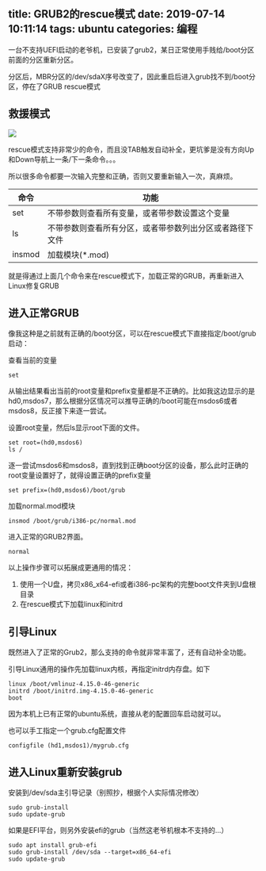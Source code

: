title: GRUB2的rescue模式
date: 2019-07-14 10:11:14
tags: ubuntu
categories: 编程
---
一台不支持UEFI启动的老爷机，已安装了grub2，某日正常使用手贱给/boot分区前面的分区重新分区。

分区后，MBR分区的/dev/sdaX序号改变了，因此重启后进入grub找不到/boot分区，停在了GRUB rescue模式
<!-- more -->
## 救援模式

![](/images/grub-rescue/boot.jpg)

rescue模式支持非常少的命令，而且没TAB触发自动补全，更坑爹是没有方向Up和Down导航上一条/下一条命令。。。

所以很多命令都要一次输入完整和正确，否则又要重新输入一次，真麻烦。

|命令|功能|
|--|--|
|set|不带参数则查看所有变量，或者带参数设置这个变量|
|ls|不带参数则查看所有分区，或者带参数列出分区或者路径下文件|
|insmod|加载模块(*.mod)|

就是得通过上面几个命令来在rescue模式下，加载正常的GRUB，再重新进入Linux修复GRUB

## 进入正常GRUB

像我这种是之前就有正确的/boot分区，可以在rescue模式下直接指定/boot/grub启动：

查看当前的变量

    set

从输出结果看出当前的root变量和prefix变量都是不正确的。比如我这边显示的是hd0,msdos7，那么根据分区情况可以推导正确的/boot可能在msdos6或者msdos8，反正接下来逐一尝试。

设置root变量，然后ls显示root下面的文件。

    set root=(hd0,msdos6)
    ls /

逐一尝试msdos6和msdos8，直到找到正确boot分区的设备，那么此时正确的root变量设置好了，就得设置正确的prefix变量

    set prefix=(hd0,msdos6)/boot/grub

加载normal.mod模块

    insmod /boot/grub/i386-pc/normal.mod

进入正常的GRUB2界面。

    normal

以上操作步骤可以拓展成更通用的情况：
1. 使用一个U盘，拷贝x86_x64-efi或者i386-pc架构的完整boot文件夹到U盘根目录
2. 在rescue模式下加载linux和initrd

## 引导Linux

既然进入了正常的Grub2，那么支持的命令就非常丰富了，还有自动补全功能。

引导Linux通用的操作先加载linux内核，再指定initrd内存盘。如下

    linux /boot/vmlinuz-4.15.0-46-generic
    initrd /boot/initrd.img-4.15.0-46-generic
    boot

因为本机上已有正常的ubuntu系统，直接从老的配置回车启动就可以。

也可以手工指定一个grub.cfg配置文件

    configfile (hd1,msdos1)/mygrub.cfg

## 进入Linux重新安装grub

安装到/dev/sda主引导记录（别照抄，根据个人实际情况修改）

    sudo grub-install
    sudo update-grub

如果是EFI平台，则另外安装efi的grub（当然这老爷机根本不支持的...）

    sudo apt install grub-efi
    sudo grub-install /dev/sda --target=x86_64-efi
    sudo update-grub
